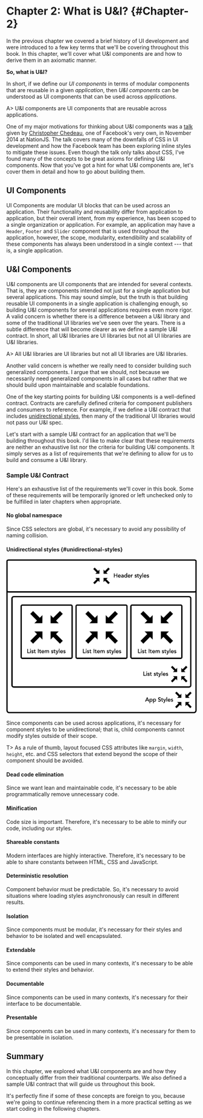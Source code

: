 # Chapter 2: What is U&I? {#Chapter-2}

In the previous chapter we covered a brief history of UI development and were introduced to a few key terms that we'll be covering throughout this book. In this chapter, we'll cover what U&I components are and how to derive them in an axiomatic manner.

**So, what is U&I?**

In short, if we define our *UI components* in terms of modular components that are reusable in a given *application*, then *U&I components* can be understood as UI components that can be used across *applications*.

A> U&I components are UI components that are reusable across applications. 

One of my major motivations for thinking about U&I components was a [talk](https://vimeo.com/116209150) given by [Christopher Chedeau](https://twitter.com/Vjeux), one of Facebook's very own, in November 2014 at NationJS. The talk covers many of the downfalls of CSS in UI development and how the Facebook team has been exploring inline styles to mitigate these issues. Even though the talk only talks about CSS, I've found many of the concepts to be great axioms for defining U&I components. Now that you've got a hint for what U&I components are, let's cover them in detail and how to go about building them.



## UI Components

UI Components are modular UI blocks that can be used across an application. Their functionality and reusability differ from application to application, but their overall intent, from my experience, has been scoped to a single organization or application. For example, an application may have a `Header`, `Footer` and `Slider` component that is used throughout the application, however, the scope, modularity, extendibility and scalability of these components has always been understood in a single context --- that is, a single application.




## U&I Components

U&I components are UI components that are intended for several contexts. That is, they are components intended not just for a single application but several applications. This may sound simple, but the truth is that building reusable UI components in a single application is challenging enough, so building U&I components for several applications requires even more rigor. A valid concern is whether there is a difference between a U&I library and some of the traditional UI libraries we've seen over the years. There is a subtle difference that will become clearer as we define a sample U&I contract. In short, all U&I libraries are UI libraries but not all UI libraries are U&I libraries.

A> All U&I libraries are UI libraries but not all UI libraries are U&I libraries.

Another valid concern is whether we really need to consider building such generalized components. I argue that we should, not because we necessarily need generalized components in all cases but rather that we should build upon maintainable and scalable foundations.

One of the key starting points for building U&I components is a well-defined contract. Contracts are carefully defined criteria for component publishers and consumers to reference. For example, if we define a U&I contract that includes [unidirectional styles](#unidirectional-styles), then many of the traditional UI libraries would not pass our U&I spec.

Let's start with a sample U&I contract for an application that we'll be building throughout this book. I'd like to make clear that these requirements are neither an exhaustive list nor the criteria for building U&I components. It simply serves as a list of requirements that we're defining to allow for us to build and consume a U&I library.




### Sample U&I Contract

Here's an exhaustive list of the requirements we'll cover in this book. Some of these requirements will be temporarily ignored or left unchecked only to be fulfilled in later chapters when appropriate.



#### No global namespace 

Since CSS selectors are global, it's necessary to avoid any possibility of naming collision.



#### Unidirectional styles {#unidirectional-styles}


![Unidirectional styles](images/unidirectional-styles.jpg)



Since components can be used across applications, it's necessary for component styles to be unidirectional; that is, child components cannot modify styles outside of their scope.

T> As a rule of thumb, layout focused CSS attributes like `margin`, `width`, `height`, etc. and CSS selectors that extend beyond the scope of their component should be avoided.



#### Dead code elimination

Since we want lean and maintainable code, it's necessary to be able programmatically remove unnecessary code.



#### Minification

Code size is important. Therefore, it's necessary to be able to minify our code, including our styles.



#### Shareable constants

Modern interfaces are highly interactive. Therefore, it's necessary to be able to share constants between HTML, CSS and JavaScript.



#### Deterministic resolution

Component behavior must be predictable. So, it's necessary to avoid situations where loading styles asynchronously can result in different results.



#### Isolation

Since components must be modular, it's necessary for their styles and behavior to be isolated and well encapsulated.



#### Extendable

Since components can be used in many contexts, it's necessary to be able to extend their styles and behavior.



#### Documentable

Since components can be used in many contexts, it's necessary for their interface to be documentable.



#### Presentable

Since components can be used in many contexts, it's necessary for them to be presentable in isolation.



## Summary

In this chapter, we explored what U&I components are and how they conceptually differ from their traditional counterparts. We also defined a sample U&I contract that will guide us throughout this book.

It's perfectly fine if some of these concepts are foreign to you, because we're going to continue referencing them in a more practical setting as we start coding in the following chapters.
